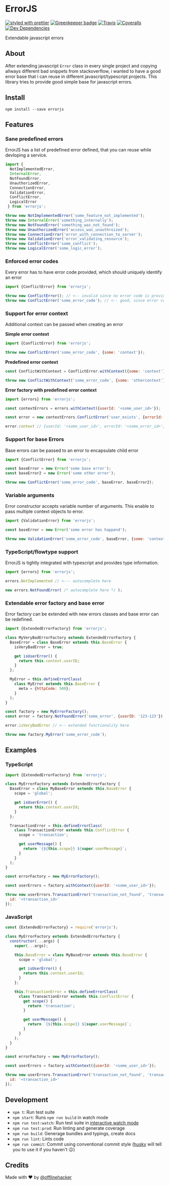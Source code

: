 # ErrorJS

[![styled with prettier](https://img.shields.io/badge/styled_with-prettier-ff69b4.svg)](https://github.com/prettier/prettier)
[![Greenkeeper badge](https://badges.greenkeeper.io/offlinehacker/errorjs.svg)](https://greenkeeper.io/)
[![Travis](https://img.shields.io/travis/offlinehacker/errorjs.svg)](https://travis-ci.org/offlinehacker/errorjs)
[![Coveralls](https://img.shields.io/coveralls/offlinehacker/errorjs.svg)](https://coveralls.io/github/offlinehacker/errorjs)
[![Dev Dependencies](https://david-dm.org/offlinehacker/errorjs/dev-status.svg)](https://david-dm.org/offlinehacker/errorjs?type=dev)

Extendable javascript errors

## About

After extending javascript `Error` class in every single project and copying
allways different bad snippets from stackoverflow, i wanted to have a good
error base that i can reuse in different javascript/typescript projects.
This library tries to provide good simple base for javascript errors.

## Install

```
npm install --save errorjs
```

## Features

### Sane predefined errors

ErrorJS has a list of predefined error defined, that you can reuse while devloping a service.

```javascript
import {
  NotImplementedError,
  InternalError,
  NotFoundError,
  UnauthorizedError,
  ConnectionError,
  ValidationError,
  ConflictError,
  LogicalError
 } from 'errorjs';

throw new NotImplementedError('some_feature_not_implemented');
throw new InternalError('something_internally');
throw new NotFoundError('something_was_not_found');
throw new UnauthorizedError('access_was_unauthroized');
throw new ConnectionError('error_with_connection_to_server');
throw new ValidationError('error_validating_resource');
throw new ConflictError('some_conflict');
throw new LogicalError('some_logic_error');
```

### Enforced error codes

Every error has to have error code provided, which should uniquely identify an error

```javascript
import {ConflictError} from 'errorjs';

throw new ConflictError(); // <-- invalid since no error code is provided
throw new ConflictError('some_error_code'); // <-- good, since error code is provided
```

### Support for error context

Additional context can be passed when creating an error

**Simple error context**

```javascript
import {ConflictError} from 'errorjs';

throw new ConflictError('some_error_code', {some: 'context'});
```

**Predefined error context**

```javascript
const ConflictWithContext = ConflictError.withContext({some: 'context'});

throw new ConflictWithContext('some_error_code', {some: 'othercontext'});
```

**Error factory with predefined error context**

```javascript
import {errors} from 'errorjs';

const contextErrors = errors.withContext({userId: '<some_user_id>'});

const error = new contextErrors.ConflictError('user_exists', {errorId: '<some_error_id>'});

error.context // {userId: '<some_user_id>', errorId: '<some_error_id>'}
```

### Support for base Errors

Base errors can be passed to an error to encapsulate child error

```javascript
import {ConflictError} from 'errorjs';

const baseError = new Error('some base error');
const baseError2 = new Error('some other error');

throw new ConflictError('some_error_code', baseError, baseError2);
```

### Variable arguments

Error constructor accepts variable number of arguments. This enable to
pass multiple context objects to error.

```javascript
import {ValidationError} from 'errorjs';

const baseError = new Error('some error has happend');

throw new ValidationError('some_error_code', baseError, {some: 'context'}, {some: 'other_context'});
```

### TypeScript/flowtype support

ErrorJS is tightly integrated with typescript and provides type information.

```javascript
import {errors} from 'errorjs';

errors.NotImplemented // <--- autocomplete here

new errors.NotFoundError( /* autocomplete here */ );
```

### Extendable error factory and base error

Error factory can be extended with new errors classes and base error can be redefined.

```javascript
import {ExtendedErrorFactory} from 'errorjs';

class MyVeryBadErrorFactory extends ExtendedErrorFactory {
  BaseError = class BaseError extends this.BaseError {
    isVeryBadError = true;

    get isUserError() {
      return this.context.userID;
    }
  };

  MyError = this.defineErrorClass(
    class MyError extends this.BaseError {
      meta = {httpCode: 500};
    }
  );
}

const factory = new MyErrorFactory();
const error = factory.NotFoundError('some_error', {userID: '123-123'});

error.isVeryBadError // <-- extended functionality here

throw new factory.MyError('some_error_code');
```

## Examples

### TypeScript

```javascript
import {ExtendedErrorFactory} from 'errorjs';

class MyErrorFactory extends ExtendedErrorFactory {
  BaseError = class MyBaseError extends this.BaseError {
    scope = 'global';

    get isUserError() {
      return this.context.userId;
    }
  };

  TransactionError = this.defineErrorClass(
    class TransactionError extends this.ConflictError {
      scope = 'transaction';

      get userMessage() {
        return `{${this.scope}} ${super.userMessage}`;
      }
    }
  );
}

const errorFactory = new MyErrorFactory();

const userErrors = factory.withContext({userId: '<some_user_id>'});

throw new userErrors.TransactionError('transaction_not_found', 'transaction was not found', {
  id: '<transaction_id>'
});
```

### JavaScript

```javascript
const {ExtendedErrorFactory} = require('errorjs');

class MyErrorFactory extends ExtendedErrorFactory {
  constructor(...args) {
    super(...args);

    this.BaseError = class MyBaseError extends this.BaseError {
      scope = 'global';

      get isUserError() {
        return this.context.userId;
      }
    };

    this.TransactionError = this.defineErrorClass(
      class TransactionError extends this.ConflictError {
        get scope() {
          return 'transaction';
        }

        get userMessage() {
          return `{${this.scope}} ${super.userMessage}`;
        }
      }
    );
  }
}

const errorFactory = new MyErrorFactory();

const userErrors = factory.withContext({userId: '<some_user_id>'});

throw new userErrors.TransactionError('transaction_not_found', 'transaction was not found', {
  id: '<transaction_id>'
});
```

## Development

 - `npm t`: Run test suite
 - `npm start`: Runs `npm run build` in watch mode
 - `npm run test:watch`: Run test suite in [interactive watch mode](http://facebook.github.io/jest/docs/cli.html#watch)
 - `npm run test:prod`: Run linting and generate coverage
 - `npm run build`: Generage bundles and typings, create docs
 - `npm run lint`: Lints code
 - `npm run commit`: Commit using conventional commit style ([husky](https://github.com/typicode/husky) will tell you to use it if you haven't :wink:)

## Credits

Made with :heart: by [@offlinehacker](https://twitter.com/offlinehacker)
